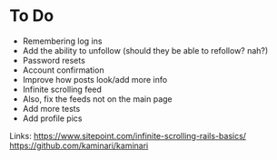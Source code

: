 # To Do
- Remembering log ins
- Add the ability to unfollow (should they be able to refollow? nah?)
- Password resets
- Account confirmation
- Improve how posts look/add more info
- Infinite scrolling feed
- Also, fix the feeds not on the main page
- Add more tests
- Add profile pics

Links:
https://www.sitepoint.com/infinite-scrolling-rails-basics/
https://github.com/kaminari/kaminari

